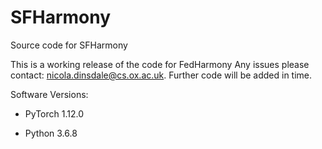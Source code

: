 # SFHarmony
Source code for SFHarmony

This is a working release of the code for FedHarmony Any issues please contact: nicola.dinsdale@cs.ox.ac.uk. Further code will be added in time.

Software Versions:

- PyTorch 1.12.0

- Python 3.6.8

